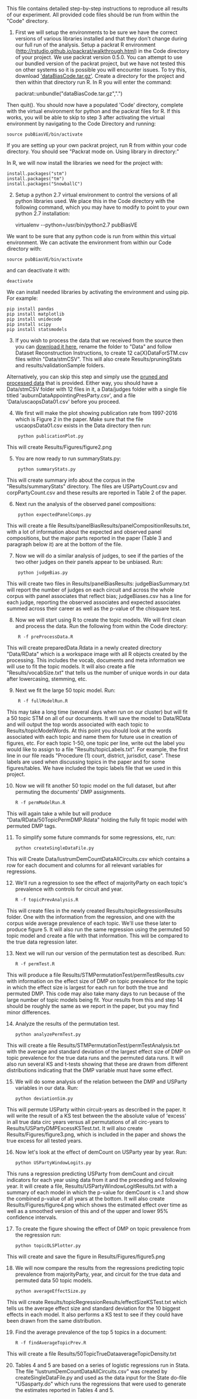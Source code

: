 This file contains detailed step-by-step instructions to reproduce all results of our experiment.  All provided code files should be run from within the "Code" directory.

1. First we will setup the environments to be sure we have the correct versions of various libraries installed and that they don't change during our full run of the analysis.  Setup a packrat R environment (http://rstudio.github.io/packrat/walkthrough.html) in the Code directory of your project.  We use packrat version 0.5.0.  You can attempt to use our bundled version of the packrat project, but we have not tested this on other systems so it is possible you will encounter issues.  To try this, download ['dataBiasCode.tar.gz'](https://math.dartmouth.edu/~jelsdatabiasuscourts/dataset/dataBiasCode.tar.gz).  Create a directory for the project and then within that directory run R.  In R you will enter the command:

	packrat::unbundle("dataBiasCode.tar.gz",".")

Then quit().  You should now have a populated 'Code' directory, complete with the virtual environment for python and the packrat files for R.  If this works, you will be able to skip to step 3 after activating the virtual environment by navigating to the Code Directory and running:

	source pubBiasVE/bin/activate 

If you are setting up your own packrat project, run R from within your code directory. You should see "Packrat mode on. Using library in directory:"

In R, we will now install the libraries we need for the project with:

	install.packages("stm")
	install.packages("tm")
	install.packages("SnowballC") 


2. Setup a python 2.7 virtual environment to control the versions of all python libraries used.  We place this in the Code directory with the following command, which you may have to modify to point to your own python 2.7 installation: 	
	
	virtualenv --python=/usr/bin/python2.7 pubBiasVE

We want to be sure that any python code is run from within this virtual environment.  We can activate the environment from within our Code directory with:

	source pubBiasVE/bin/activate

and can deactivate it with:

	deactivate

We can install needed libraries by activating the environment and using pip.  For example:
	
	pip install pandas
	pip install matplotlib
	pip install unidecode
	pip install scipy
	pip install statsmodels

3. If you wish to process the data that we received from the source then you can [download it here](https://math.dartmouth.edu/~jelsdatabiasuscourts/dataset/rawData.tar.gz), rename the folder to "Data" and follow Dataset Reconstruction Instructions, to create 12 ca{X}DataForSTM.csv files within "Data/stmCSV".  This will also create Results/pruningStats and results/validationSample folders. 

Alternatively, you can skip this step and simply use the [pruned and processed data](https://math.dartmouth.edu/~jelsdatabiasuscourts/dataset/Data.tar.gz) that is provided.  Either way, you should have a Data/stmCSV folder with 12 files in it, a Data/judges folder with a single file titled 'auburnDataAppointingPresParty.csv', and a file 'Data/uscaopsData01.csv' before you proceed.

4. We first 	will make the plot showing publication rate from 1997-2016 which is Figure 2 in the paper.  Make sure that the file uscaopsData01.csv exists in the Data directory then run:

		python publicationPlot.py

This will create Results/Figures/figure2.png

5. You are now ready to run summaryStats.py:

		python summaryStats.py

This will create summary info about the corpus in the "Results/summaryStats" directory.  The files are USPartyCount.csv and corpPartyCount.csv and these results are reported in Table 2 of the paper.

6. Next run the analysis of the observed panel compositions:

		python expectedPanelComps.py

This will create a file Results/panelBiasResults/panelCompositionResults.txt, with a lot of information about the expected and observed panel compositions, but the major parts reported in the paper (Table 3 and paragraph below it) are at the bottom of the file.

7. Now we will do a similar analysis of judges, to see if the parties of the two other judges on their panels appear to be unbiased.  Run:

		python judgeBias.py

This will create two files in Results/panelBiasResults: judgeBiasSummary.txt will report the number of judges on each circuit and across the whole corpus with panel associates that reflect bias; judgeBiases.csv has a line for each judge, reporting the observed associates and expected associates summed across their career as well as the p-value of the chisquare test.

8. Now we will start using R to create the topic models.  We will first clean and process the data.  Run the following from within the Code directory:

		R -f preProcessData.R

This will create preparedData.Rdata in a newly created directory "Data/RData" which is a workspace image with all R objects created by the processing.  This includes the vocab, documents and meta information we will use to fit the topic models. It will also create a file "Results/vocabSize.txt" that tells us the number of unique words in our data after lowercasing, stemming, etc.

9. Next we fit the large 50 topic model. Run:

		R -f fullModelRun.R

This may take a long time (several days when run on our cluster) but will fit a 50 topic STM on all of our documents.  It will save the model to Data/RData and will output the top words associated with each topic to Results/topicModelWords.  At this point you should look at the words associated with each topic and name them for future use in creation of figures, etc. For each topic 1-50, one topic per line, write out the label you would like to assign to a file "Results/topicLabels.txt". For example, the first line in our file reads "Procedure (1) court, district, jurisdict, case". These labels are used when discussing topics in the paper and for some figures/tables. We have included the topic labels file that we used in this project.

10. Now we will fit another 50 topic model on the full dataset, but after permuting the documents' DMP assignments.
	
		R -f permModelRun.R
		
This will again take a while but will produce "Data/RData/50TopicPermDMP.Rdata" holding the fully fit topic model with permuted DMP tags.

11. To simplify some future commands for some regressions, etc, run:

		python createSingleDataFile.py

This will Create Data/lustrumDemCountDataAllCircuits.csv which contains a row for each document and columns for all relevant variables for regressions.


12. We'll run a regression to see the effect of majorityParty on each topic's prevalence with controls for circuit and year.
	
		R -f topicPrevAnalysis.R

This will create files in the newly created Results/topicRegressionResults folder.  One with the information from the regression, and one with the corpus wide average prevalence of each topic.  We'll use these later to produce figure 5.  It will also run the same regression using the permuted 50 topic model and create a file with that information.  This will be compared to the true data regression later.


13. Next we will run our version of the permutation test as described.  Run:

		R -f permTest.R

This will produce a file Results/STMPermutationTest/permTestResults.csv with information on the effect size of DMP on topic prevalence for the topic in which the effect size is largest for each run for both the true and permuted DMP.  This code may also take many days to run because of the large number of topic models being fit. Your results from this and step 14 should be roughly the same as we report in the paper, but you may find minor differences.

14. Analyze the results of the permutation test.  
	
		python analyzePermTest.py

This will create a file Results/STMPermutationTest/permTestAnalysis.txt with the average and standard deviation of the largest effect size of DMP on topic prevalence for the true data runs and the permuted data runs. It will also run several KS and t-tests showing that these are drawn from different distributions indicating that the DMP variable must have some effect. 

15. We will do some analysis of the relation between the DMP and USParty variables in our data.  Run:

		python deviationSim.py

This will permute USParty within circuit-years as described in the paper. It will write the result of a KS test between the the absolute value of 'excess' in all true data circ years versus all permutations of all circ-years to Results/USPartyDMPExcessKSTest.txt. It will also create Results/Figures/figure3.png, which is included in the paper and shows the true excess for all tested years.

16. Now let's look at the effect of demCount on USParty year by year.  Run:

		python USPartyWindowLogits.py

This runs a regression predicting USParty from demCount and circuit indicators for each year using data from it and the preceding and following year.  It will create a file, Results/USPartyWindowLogitResults.txt with a summary of each model in which the p-value for demCount is <.1 and show the combined p-value of all years at the bottom. It will also create Results/Figures/figure4.png which shows the estimated effect over time as well as a smoothed version of this and of the upper and lower 95% confidence intervals.  

17. To create the figure showing the  effect of DMP on topic prevalence from the regression run:
	
		python topicOLSPlotter.py

This will create and save the figure in Results/Figures/figure5.png

18. We will now compare the results from the regressions predicting topic prevalence from majorityParty, year, and circuit for the true data and permuted data 50 topic models.

		python averageEffectSize.py

This will create Results/topicRegressionResults/effectSizeKSTest.txt which tells us the average effect size and standard deviation for the 10 biggest effects in each model.  It also performs a KS test to see if they could have been drawn from the same distribution.

19. Find the average prevalence of the top 5 topics in a document:
	
		R -f findAverageTopicPrev.R

This will create a file Results/50TopicTrueDataaverageTopicDensity.txt

20. Tables 4 and 5 are based on a series of logistic regressions run in Stata. The file "lustrumDemCountDataAllCircuits.csv" was created by createSingleDataFile.py and used as the data input for the State do-file "USasparty.do" which runs the regressions that were used to generate the estimates reported in Tables 4 and 5.
